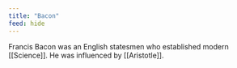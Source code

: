 ```yaml
---
title: "Bacon"
feed: hide
---
```


Francis Bacon was an English statesmen who established modern [[Science]]. He was influenced by [[Aristotle]]. 